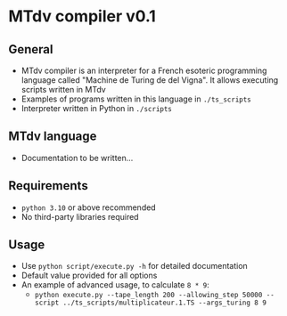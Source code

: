 # MTdv compiler v0.1

## General
* MTdv compiler is an interpreter for a French esoteric programming language called "Machine de Turing de del Vigna". It allows executing scripts written in MTdv
* Examples of programs written in this language in `./ts_scripts`
* Interpreter written in Python in `./scripts`

## MTdv language
* Documentation to be written...

## Requirements
* `python 3.10` or above recommended
* No third-party libraries required

## Usage
* Use `python script/execute.py -h` for detailed documentation
* Default value provided for all options
* An example of advanced usage, to calculate `8 * 9`:
  * `python execute.py --tape_length 200 --allowing_step 50000 --script ../ts_scripts/multiplicateur.1.TS --args_turing 8 9`

